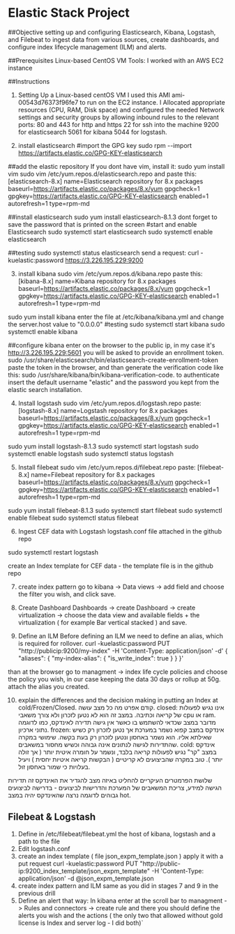 # Elastic Stack Project

##Objective
setting up and configuring Elasticsearch, Kibana, Logstash, and Filebeat to ingest data from various sources, create dashboards, and configure index lifecycle management (ILM) and alerts.

##Prerequisites
Linux-based CentOS VM
Tools:
I worked with an AWS EC2 instance

##Instructions
1. Setting Up a Linux-based centOS VM
I used this AMI ami-00543d76373f96fe7 to run on the EC2 instance.
I Allocated appropriate resources (CPU, RAM, Disk space) and configured the needed Network settings and security groups by allowing inbound rules to the relevant ports: 
80 and 443 for http and https
22 for ssh into the machine
9200 for elasticsearch
5061 for kibana
5044 for logstash.

2. install elasticsearch
#import the GPG key
sudo rpm --import https://artifacts.elastic.co/GPG-KEY-elasticsearch

##add the elastic repository
If you dont have vim, install it: sudo yum install vim
sudo vim /etc/yum.repos.d/elasticsearch.repo
and paste this:
[elasticsearch-8.x]
name=Elasticsearch repository for 8.x packages
baseurl=https://artifacts.elastic.co/packages/8.x/yum
gpgcheck=1
gpgkey=https://artifacts.elastic.co/GPG-KEY-elasticsearch
enabled=1
autorefresh=1
type=rpm-md 

##install elasticsearch
sudo yum install elasticsearch-8.1.3
dont forget to save the password that is printed on the screen
#start and enable Elasticsearch
sudo systemctl start elasticsearch
sudo systemctl enable elasticsearch

##testing
sudo systemctl status elasticsearch
send a request:
curl -kuelastic:password https://3.226.195.229:9200

3. install kibana
sudo vim /etc/yum.repos.d/kibana.repo
paste this:
[kibana-8.x]
name=Kibana repository for 8.x packages
baseurl=https://artifacts.elastic.co/packages/8.x/yum
gpgcheck=1
gpgkey=https://artifacts.elastic.co/GPG-KEY-elasticsearch
enabled=1
autorefresh=1
type=rpm-md

sudo yum install kibana
enter the file at /etc/kibana/kibana.yml and change the server.host value to "0.0.0.0" 
#testing
sudo systemctl start kibana
sudo systemctl enable kibana

##configure kibana
enter on the browser to the public ip, in my case it's http://3.226.195.229:5601
you will be asked to provide an enrollment token.
sudo /usr/share/elasticsearch/bin/elasticsearch-create-enrollment-token
paste the token in the browser, and than generate the verification code like this:
sudo /usr/share/kibana/bin/kibana-verification-code.
to authenticate insert the default username "elastic" and the password you kept from the elastic search installation.

4. Install logstash
sudo vim /etc/yum.repos.d/logstash.repo
paste:
[logstash-8.x]
name=Logstash repository for 8.x packages
baseurl=https://artifacts.elastic.co/packages/8.x/yum
gpgcheck=1
gpgkey=https://artifacts.elastic.co/GPG-KEY-elasticsearch
enabled=1
autorefresh=1
type=rpm-md

sudo yum install logstash-8.1.3
sudo systemctl start logstash
sudo systemctl enable logstash
sudo systemctl status logstash

5. Install filebeat
sudo vim /etc/yum.repos.d/filebeat.repo
paste:
[filebeat-8.x]
name=Filebeat repository for 8.x packages
baseurl=https://artifacts.elastic.co/packages/8.x/yum
gpgcheck=1
gpgkey=https://artifacts.elastic.co/GPG-KEY-elasticsearch
enabled=1
autorefresh=1
type=rpm-md

sudo yum install filebeat-8.1.3
sudo systemctl start filebeat
sudo systemctl enable filebeat
sudo systemctl status filebeat

6. Ingest CEF data with Logstash
logstash.conf file attached in the github repo

sudo systemctl restart logstash

create an Index template for CEF data - the template file is in the github repo

7. create index pattern
go to kibana -> Data views -> add field and choose the filter you wish, and click save.

8. Create Dashboard
Dashboards -> create Dashboard -> create virtualization -> choose the data view and available fields + the virtualization ( for example Bar vertical stacked ) and save.

9. Define an ILM
Before defining an ILM we need to define an alias, which is required for rollover.
curl -kuelastic:password PUT "http://publicip:9200/my-index" -H 'Content-Type: application/json' -d'
{
  "aliases": {
    "my-index-alias": {
      "is_write_index": true
    }
  }
}'

than at the browser go to managment -> index life cycle policies and choose the policy you wish, in our case keeping the data 30 days or rollup at 50g. attach the alias you created.

10. explain the differences and the decision making in putting an Index at cold/Frozen/Closed.
קודם אפרט מה כל מצב עושה.
closed:
אינו נגיש לפעולות של קריאה וכתיבה. במצב זה הוא לא נטען לזכרון ולא צורך משאבי cpu או ram.
מדובר במצב שכדאי להשתמש בו כאשר אין גישה תדירה לאינדקס, כמו לדוגמה נתוני ארכיון.
frozen:
אינדקס במצב קפוא נשמר במערכת אך נטען לזכרון רק כשיש שאילתא אליו.
הוא נשמר באחסון ונטען לזכרון רק בעת בקשה.
שימושי במקרה שהתדירות לגישה לנתונים אינה גבוהה וכשיש מחסור במשאבים.
cold:
אינדקס במצב "קר" נגיש לפעולות קריאה בלבד, ונשמר על חומרה איטית יותר ( אך זולה יותר ).
טוב במקרה שהביצועים לא קריטיים ( הבקשות קריאה איטיות יחסית ) ויעיל בעלויות כי שמור באחסון זול.

שלושת הפרמטרים העיקריים להחליט באיזה מצב להגדיר את האינדקס זה תדירות הגישה למידע, צריכת המשאבים של המערכת והדרישות לביצועים - בדרישה לביצועים גבוהים לדוגמה נרצה שהאינדקס יהיה במצב hot.

## Filebeat & Logstash
1. Define in /etc/filebeat/filebeat.yml the host of kibana, logstash and a path to the file
2. Edit logstash.conf 
3. create an index template ( file json_expm_template.json )
apply it with a put request curl -kuelastic:password PUT "http://public-ip:9200_index_template/json_expm_template" -H 'Content-Type: application/json' -d @json_expm_template.json
4. create index pattern and ILM same as you did in stages 7 and 9 in the previous drill
5. Define an alert that way:
In kibana enter at the scroll bar to managment -> Rules and connectors -> create rule 
and there you should define the alerts you wish and the actions ( the only two that allowed without gold license is Index and server log - I did both)`
